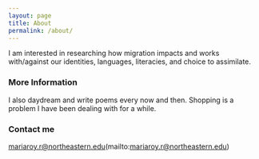 ```yaml
---
layout: page
title: About
permalink: /about/
---
```


I am interested in researching how migration impacts and works with/against our identities, languages, literacies, and choice to assimilate. 

### More Information

I also daydream and write poems every now and then. Shopping is a problem I have been dealing with for a while. 

### Contact me

mariaroy.r@northeastern.edu(mailto:mariaroy.r@northeastern.edu)
